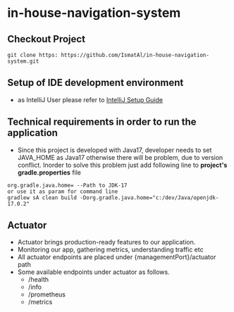 in-house-navigation-system
========================

## Checkout Project
```
git clone https: https://github.com/IsmatAl/in-house-navigation-system.git
```

## Setup of IDE development environment
* as IntelliJ User please refer to [IntelliJ Setup Guide](https://wiki.int.kn/display/gscgiaf/Intellij+IDEA)

## Technical requirements in order to run the application
* Since this project is developed with Java17, developer needs to set JAVA_HOME as Java17 otherwise there will be problem, due to version conflict. Inorder to solve this problem just add following line to **project's gradle.properties** file
```
org.gradle.java.home= --Path to JDK-17
or use it as param for command line
gradlew sA clean build -Dorg.gradle.java.home="c:/dev/Java/openjdk-17.0.2"
```

## Actuator
* Actuator brings production-ready features to our application.
* Monitoring our app, gathering metrics, understanding traffic etc
* All actuator endpoints are placed under {managementPort}/actuator path
* Some available endpoints under actuator as follows.
    * /health
    * /info
    * /prometheus
    * /metrics
